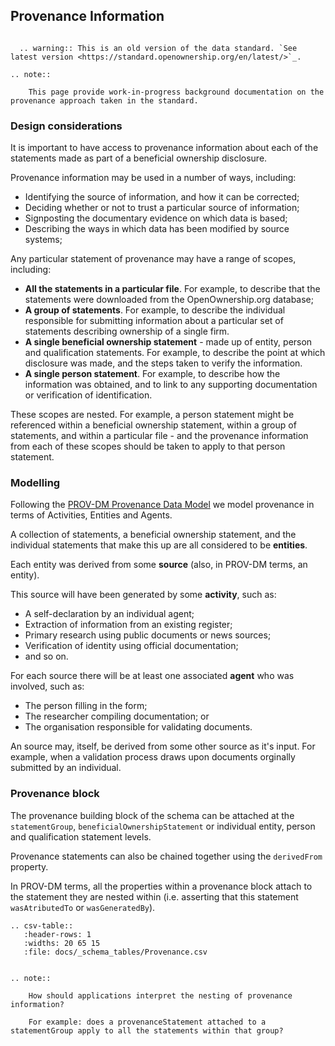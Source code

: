 ## Provenance Information


```eval_rst

  .. warning:: This is an old version of the data standard. `See latest version <https://standard.openownership.org/en/latest/>`_.
```


```eval_rst
.. note:: 

    This page provide work-in-progress background documentation on the provenance approach taken in the standard.

```

### Design considerations

It is important to have access to provenance information about each of the statements made as part of a beneficial ownership disclosure.

Provenance information may be used in a number of ways, including:

* Identifying the source of information, and how it can be corrected;
* Deciding whether or not to trust a particular source of information;
* Signposting the documentary evidence on which data is based;
* Describing the ways in which data has been modified by source systems;

Any particular statement of provenance may have a range of scopes, including:

* **All the statements in a particular file**. For example, to describe that the statements were downloaded from the OpenOwnership.org database;
* **A group of statements**. For example, to describe the individual responsible for submitting information about a particular set of statements describing ownership of a single firm. 
* **A single beneficial ownership statement** - made up of entity, person and qualification statements. For example, to describe the point at which disclosure was made, and the steps taken to verify the information.
* **A single person statement**. For example, to describe how the information was obtained, and to link to any supporting documentation or verification of identification. 

These scopes are nested. For example, a person statement might be referenced within a beneficial ownership statement, within a group of statements, and within a particular file - and the provenance information from each of these scopes should be taken to apply to that person statement. 

### Modelling 

Following the [PROV-DM Provenance Data Model](https://www.w3.org/TR/prov-dm/) we model provenance in terms of Activities, Entities and Agents. 

A collection of statements, a beneficial ownership statement, and the individual statements that make this up are all considered to be **entities**. 

Each entity was derived from some **source** (also, in PROV-DM terms, an entity).

This source will have been generated by some **activity**, such as:

* A self-declaration by an individual agent;
* Extraction of information from an existing register;
* Primary research using public documents or news sources;
* Verification of identity using official documentation;
* and so on. 

For each source there will be at least one associated **agent** who was involved, such as:

* The person filling in the form;
* The researcher compiling documentation; or
* The organisation responsible for validating documents.

An source may, itself, be derived from some other source as it's input. For example, when a validation process draws upon documents orginally submitted by an individual.

### Provenance block

The provenance building block of the schema can be attached at the ```statementGroup```, ```beneficialOwnershipStatement``` or individual entity, person and qualification statement levels.

Provenance statements can also be chained together using the ```derivedFrom``` property. 

In PROV-DM terms, all the properties within a provenance block attach to the statement they are nested within (i.e. asserting that this statement ```wasAtributedTo``` or ```wasGeneratedBy```). 

```eval_rst
.. csv-table::
   :header-rows: 1
   :widths: 20 65 15
   :file: docs/_schema_tables/Provenance.csv
```

```eval_rst

.. note:: 
    
    How should applications interpret the nesting of provenance information?

    For example: does a provenanceStatement attached to a statementGroup apply to all the statements within that group?

```